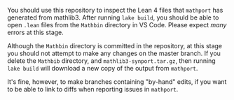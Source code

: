You should use this repository to inspect the Lean 4 files that `mathport` has generated from mathlib3.
After running `lake build`, you should be able to open `.lean` files from the `Mathbin` directory in VS Code.
Please expect *many* errors at this stage.

Although the `Mathbin` directory is committed in the repository,
at this stage you should not attempt to make any changes on the master branch.
If you delete the `Mathbib` directory, and `mathlib3-synport.tar.gz`,
then running `lake build` will download a new copy of the output from `mathport`.

It's fine, however, to make branches containing "by-hand" edits,
if you want to be able to link to diffs when reporting issues in `mathport`.